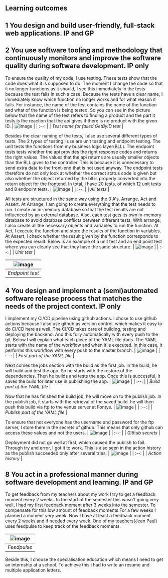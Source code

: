 ## Learning outcomes
## 1 You design and build user-friendly, full-stack web applications. IP and GP
## 2 You use software tooling and methodology that continuously monitors and improve the software quality during software development. IP only
   To ensure the quality of my code, I use testing.
   These tests show that the code does what it is supposed to do. The moment I change the code so that it no longer functions as it should,
   I see this immediately in the tests because the test fails in such a case.
   Because the tests have a clear name, I immediately know which function no longer works and for what reason it fails.
   For instance, the name of the test contains the name of the function and what of the function is being tested.
   So you can see in the picture below that the name of the test refers to finding a product and 
   the part it tests is the reaction that the api gives if there is no product with the given ID.
   | ![image](https://user-images.githubusercontent.com/84378377/171639679-8323b1fe-aa04-4682-a7bb-668a67192b11.png) | 
   | :--: |
   | _Test name for failed GetByID test_ |  
   
   Besides the clear naming of the tests, I also use several different types of tests.
   The 2 types of testing I use are unit testing and endpoint testing.
   The unit tests the functions from my business logic layer(BLL).
   The endpoint tests tests whether the api provides the right response codes and returns the right values.
   The values that the api returns are usually smaller objects than the BLL gives to the controller.
   This is because it is unnecessary to send extra data to the front-end that is not used anyway.
   The endpoint tests therefore do not only look at whether the correct status code is given but also whether the object returned by the bll is
   properly converted into the return object for the frontend.
   In total, I have 20 tests, of which 12 unit tests and 8 endpoint tests.
   | ![image](https://user-images.githubusercontent.com/84378377/171641657-79c7d941-599e-43eb-b953-5839f34c560e.png) | 
   | :--: |
   | _All tests_ |  
   
   All tests are structured in the same way using the 3 A's.
   Arrange, Act and Assert.
   At Arrange, I am going to create everything that the test needs to run.
   I create an in-memory database so that the test results are not influenced by an external database.
   Also, each test gets its own in-memory database to avoid database conflicts between different tests.
   With arrange, I also create all the necessary objects and variables to run the function.
   At Act, I execute the function and store the results of the function in variables.
   At Assert, I check whether the result given by the function corresponds to the expected result.
   Below is an example of a unit test and an end point test where you can clearly see that they have the same structure.
    | ![image](https://user-images.githubusercontent.com/84378377/171642574-652f7a71-d3df-4717-b48b-860bdf5acaeb.png) | 
   | :--: |
   | _Unit test_ |  
   
   | ![image](https://user-images.githubusercontent.com/84378377/171642266-51cac506-b028-4a42-a736-15fbaeb74b29.png) | 
   | :--: |
   | _Endpoint test_ |  
   
## 4 You design and implement a (semi)automated software release process that matches the needs of the project context. IP only
   I implement my CI/CD pipeline using github actions.
   I chose to use github actions because I also use github as version control,
   which makes it easy to do CI/CD here as well.
   The CI/CD takes care of building, testing and deploying the backend.
   And this fully automatically with every push to the git.
   Below I will explain what each piece of the YAML file does.
   The YAML starts with the name of the workflow and when it is executed.
   In this case, it performs this workflow with every push to the master branch.
   | ![image](https://user-images.githubusercontent.com/84378377/171658095-5c62d311-f0b6-4476-8c07-d4766fdaa260.png) | 
   | :--: |
   | _First part of the YAML file_ |  
   
   Next comes the jobs section with the build as the first job.
   In the build, he will build and test the app.
   So he starts with the restore of the dependencies.
   Then he builds and tests the app.
   Once this is successful, it saves the build for later use in publishing the app.
   | ![image](https://user-images.githubusercontent.com/84378377/171658275-f48339a3-1ef7-460c-99f4-4f2e80fbf178.png) | 
   | :--: |
   | _Build part of the YAML file_ |  
   
   Now that he has finished the build job, he will move on to the publish job.
   In the publish job, it starts with the retrieval of the saved build.
   he will then push this build via ftp to the venus server at Fontys.
   | ![image](https://user-images.githubusercontent.com/84378377/171658449-1d4f86e7-8d12-4fdb-8dbb-91791a5f0b16.png) | 
   | :--: |
   | _Publish part of the YAML file_ |  
   
   To ensure that not everyone has the username and password for the ftp server, I store them in the secrets of github.
   This means that only github can access these values and not the users.
   | ![image](https://user-images.githubusercontent.com/84378377/171659024-80112259-e3a6-4324-8722-c9f5cb9a5ce4.png) | 
   | :--: |
   | _Github secrets_ |  
   
   Deployment did not go well at first, which caused the publish to fail.
   Through try and error, I got it to work.
   This is also seen in the action history as the publish succeeded only after several tries.
   | ![image](https://user-images.githubusercontent.com/84378377/171658857-c3fc0a55-fdc6-49fb-8474-218c846acd94.png) | 
   | :--: |
   | _Action history_ |  
   
## 8 You act in a professional manner during software development and learning. IP and GP
   To get feedback from my teachers about my work I try to get a feedback moment every 2 weeks.
   In the start of the semester this wasn't going very well, I had my first feedback moment after 3 weeks into the semester.
   To compensate for this low amount of feedback moments For a few weeks I planned a moment very week.
   Now I have at least a feedback moment every 2 weeks and if needed every week.
   One of my teachers(Jean Paul) uses feedpulse to keep track of the feedback moments.
   
   | ![image](https://user-images.githubusercontent.com/84378377/171630695-99e14d9e-a27b-46de-8e77-f5e6f5df1075.png) | 
   | :--: |
   | _Feedpulse_ |  
   
   Beside this, I choose the specialisation education which means I need to get an internship at a school.
   To achieve this i had to write an resume and multiple application letters.
